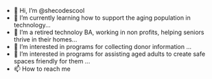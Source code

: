 - 👋 Hi, I’m @shecodescool
- 🌱 I’m currently learning how to support the aging population in technology...
- 💞️ I’m a retired technoloy BA, working in non profits, helping seniors thrive in their homes...
- 👀 I’m interested in programs for collecting donor information ...
- 👀 I’m interested in programs for assisting aged adults to create safe spaces friendly for them ...
- 📫 How to reach me 

<!---
shecodescool/shecodescool is a ✨ special ✨ repository because its `README.md` (this file) appears on your GitHub profile.
You can click the Preview link to take a look at your changes.
--->
